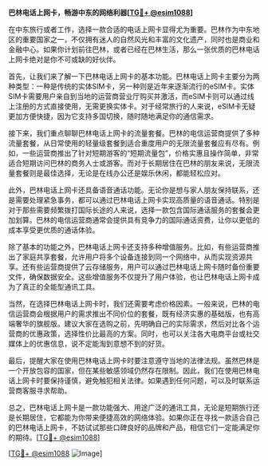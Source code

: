 **巴林电话上网卡，畅游中东的网络利器[[TG💪+ @esim1088](https://t.me/s/esim1088)]**

在中东旅行或者工作，选择一款合适的电话上网卡显得尤为重要。巴林作为中东地区的重要国家之一，不仅拥有迷人的自然风光和丰富的文化遗产，同时也是商业和金融中心。如果你计划前往巴林，或者已经在巴林生活，那么一张优质的巴林电话上网卡绝对是你不可或缺的好伙伴。

首先，让我们来了解一下巴林电话上网卡的基本功能。巴林电话上网卡主要分为两种类型：一种是传统的实体SIM卡，另一种则是近年来逐渐流行的eSIM卡。实体SIM卡需要用户亲自到当地的运营商营业厅购买并激活，而eSIM卡则可以通过线上注册的方式直接使用，无需更换实体卡。对于经常旅行的人来说，eSIM卡无疑更加方便快捷，因为它支持多国切换，随时随地满足你的通信需求。

接下来，我们重点聊聊巴林电话上网卡的流量套餐。巴林的电信运营商提供了多种流量套餐，从日常使用的轻量级套餐到适合重度用户的无限流量套餐应有尽有。例如，一些运营商推出了针对短期游客的“短期流量包”，价格实惠且操作简单，非常适合短期访问巴林的商务人士或游客。而对于长期居住在巴林的朋友来说，无限流量套餐则是最佳选择，无论是在线办公还是娱乐休闲，都能轻松应对。

此外，巴林电话上网卡还具备语音通话功能。无论你是想与家人朋友保持联系，还是需要处理紧急事务，都可以通过巴林电话上网卡实现高质量的语音通话。特别是对于那些需要频繁拨打国际长途的人来说，选择一款包含国际通话服务的套餐会更加划算。巴林的电信运营商通常会提供具有竞争力的国际通话资费，让你以更低的成本享受更优质的通话体验。

除了基本的功能之外，巴林电话上网卡还支持多种增值服务。比如，有些运营商推出了家庭共享套餐，允许用户将多个设备连接到同一个网络中，从而实现资源共享。还有些运营商提供了云存储服务，用户可以通过巴林电话上网卡随时备份重要文件，确保数据安全。这些增值服务不仅提升了用户体验，也让巴林电话上网卡成为了真正的全能型通讯工具。

当然，在选择巴林电话上网卡时，我们还需要考虑价格因素。一般来说，巴林的电信运营商会根据用户的需求推出不同价位的套餐，既有经济实惠的基础版，也有高端奢华的旗舰版。建议大家在选购之前，先明确自己的实际需求，然后对比各个运营商的优惠政策，选择性价比最高的方案。同时，也可以关注各大电商平台或社交媒体上的优惠信息，说不定能淘到意想不到的好货。

最后，提醒大家在使用巴林电话上网卡时要注意遵守当地的法律法规。虽然巴林是一个开放包容的国家，但在某些敏感领域仍然存在限制。因此，我们在使用巴林电话上网卡时要保持谨慎，避免触犯相关法律。如果遇到任何问题，可以及时联系运营商客服寻求帮助。

总之，巴林电话上网卡是一款功能强大、用途广泛的通讯工具，无论是短期旅行还是长期居住，它都能为你带来便捷高效的网络体验。如果你正在寻找一款适合自己的巴林电话上网卡，不妨试试那些口碑良好的品牌和产品，相信它们一定能满足你的期待。[[TG💪+ @esim1088](https://t.me/s/esim1088)]

[[TG💪+ @esim1088](https://t.me/s/esim1088) ![Image](https://i.postimg.cc/4NQfJmqS/Snipaste-2025-05-13-00-14-12.png)]